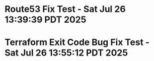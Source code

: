 # Route53 Fix Test - Sat Jul 26 13:39:39 PDT 2025
# Terraform Exit Code Bug Fix Test - Sat Jul 26 13:55:12 PDT 2025
